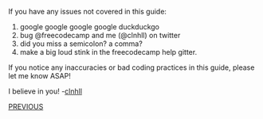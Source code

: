 If you have any issues not covered in this guide:

1. google google google google duckduckgo
2. bug @freecodecamp and me (@clnhll) on twitter
3. did you miss a semicolon? a comma?
4. make a big loud stink in the freecodecamp help gitter.

If you notice any inaccuracies or bad coding practices in this guide, please let me know ASAP!

I believe in you!
-[clnhll](https://github.com/clnhll)

[PREVIOUS](https://github.com/FreeCodeCamp/FreeCodeCamp/wiki/Bonus-SocketIO)
